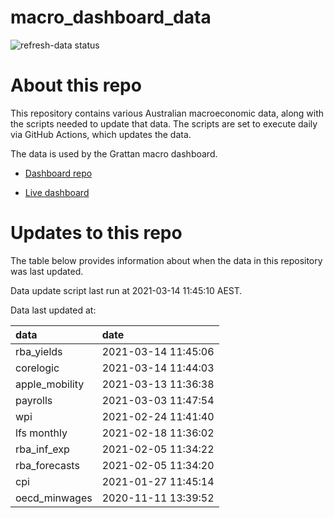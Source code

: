 
<!-- README.md is generated from README.Rmd. Please edit that file -->

# macro\_dashboard\_data

<!-- badges: start -->

![refresh-data
status](https://github.com/MattCowgill/macro_dashboard_data/workflows/refresh-data/badge.svg)

<!-- badges: end -->

# About this repo

This repository contains various Australian macroeconomic data, along
with the scripts needed to update that data. The scripts are set to
execute daily via GitHub Actions, which updates the data.

The data is used by the Grattan macro dashboard.

  - [Dashboard repo](https://github.com/grattan/macrodashboard)

  - [Live dashboard](https://mattcowgill.shinyapps.io/macrodashboard/)

# Updates to this repo

The table below provides information about when the data in this
repository was last updated.

Data update script last run at 2021-03-14 11:45:10 AEST.

Data last updated at:

| data            | date                |
| :-------------- | :------------------ |
| rba\_yields     | 2021-03-14 11:45:06 |
| corelogic       | 2021-03-14 11:44:03 |
| apple\_mobility | 2021-03-13 11:36:38 |
| payrolls        | 2021-03-03 11:47:54 |
| wpi             | 2021-02-24 11:41:40 |
| lfs monthly     | 2021-02-18 11:36:02 |
| rba\_inf\_exp   | 2021-02-05 11:34:22 |
| rba\_forecasts  | 2021-02-05 11:34:20 |
| cpi             | 2021-01-27 11:45:14 |
| oecd\_minwages  | 2020-11-11 13:39:52 |
